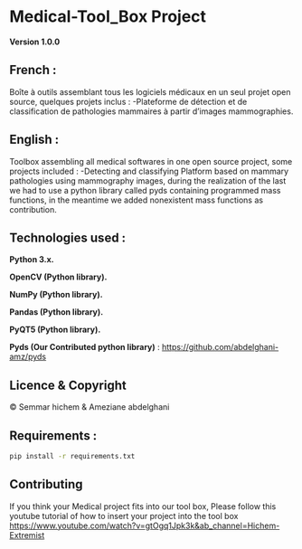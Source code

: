 # Medical-Tool_Box Project

**Version 1.0.0**

## French :
Boîte à outils assemblant tous les logiciels médicaux en un seul projet open source, quelques projets inclus :
-Plateforme de détection et de classification de pathologies mammaires à partir
d’images mammographies. 

## English : 
Toolbox assembling all medical softwares in one open source project, some projects included : 
-Detecting and classifying Platform based on mammary pathologies using mammography images, during the realization of the last we had to use a python library called pyds containing programmed mass functions, in the meantime we added nonexistent mass functions as contribution.


## Technologies used : 

**Python 3.x.**

**OpenCV (Python library).**

**NumPy (Python library).**

**Pandas (Python library).**

**PyQT5 (Python library).**

**Pyds (Our Contributed python library)** : https://github.com/abdelghani-amz/pyds

## Licence & Copyright

© Semmar hichem & Ameziane abdelghani

## Requirements :

```bash
pip install -r requirements.txt
```

## Contributing
If you think your Medical project fits into our tool box, Please follow this youtube tutorial of how to insert your project into the tool box
https://www.youtube.com/watch?v=gtOgq1Jpk3k&ab_channel=Hichem-Extremist

